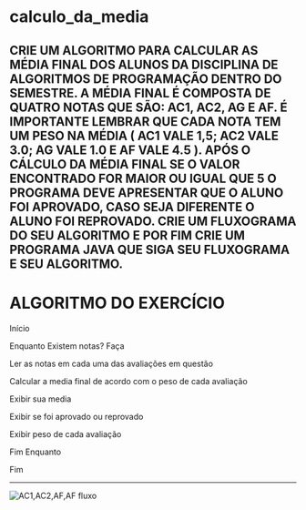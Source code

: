 # calculo_da_media
CRIE UM ALGORITMO PARA CALCULAR AS MÉDIA FINAL DOS ALUNOS DA DISCIPLINA DE ALGORITMOS DE PROGRAMAÇÃO DENTRO DO SEMESTRE.  A MÉDIA FINAL É COMPOSTA DE QUATRO NOTAS QUE SÃO: AC1, AC2, AG E AF. É IMPORTANTE LEMBRAR QUE CADA NOTA TEM UM PESO NA MÉDIA ( AC1 VALE 1,5; AC2 VALE 3.0; AG VALE 1.0 E AF VALE 4.5 ).  APÓS O CÁLCULO DA MÉDIA FINAL SE O VALOR ENCONTRADO FOR MAIOR OU IGUAL QUE 5 O PROGRAMA DEVE APRESENTAR QUE O ALUNO FOI APROVADO, CASO SEJA DIFERENTE O ALUNO FOI REPROVADO.  CRIE UM FLUXOGRAMA DO SEU ALGORITMO E POR FIM CRIE UM PROGRAMA JAVA QUE SIGA SEU FLUXOGRAMA E SEU ALGORITMO.
------------------------------------------------------
# ALGORITMO DO EXERCÍCIO

Início

Enquanto Existem notas? Faça

Ler as notas em cada uma das avaliações em questão

Calcular a media final de acordo com o peso de cada avaliação

Exibir sua media

Exibir se foi aprovado ou reprovado

Exibir peso de cada avaliação

Fim Enquanto    


Fim

--------------------------------------------------------

![AC1,AC2,AF,AF fluxo](https://user-images.githubusercontent.com/103973688/168698742-194ff1d5-0713-4cbc-aefb-0c371d6da808.png)
